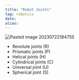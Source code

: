 ```yaml
---
title: "Robot Joints"
tag: robotics
date: 
alias:
---
```


![Pasted image 20230722184755](Robotics/attachments/Pasted%20image%2020230722184755.png)

- Revolute joints (R)
- Prismatic joints (P)
- Helical joints (H)
- Cylindrical joints (C)
- Universal joint (U)
- Spherical joint (S)